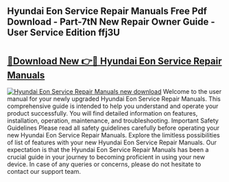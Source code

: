## Hyundai Eon Service Repair Manuals Free Pdf Download - Part-7tN New Repair Owner Guide - User Service Edition ffj3U

# <h2><a href="http://bc49922.oget.top/?id=Hyundai+Eon+Service+Repair+Manuals">🔗Download New 👉🔴 Hyundai Eon Service Repair Manuals</a></h2>

[![Hyundai Eon Service Repair Manuals new download](https://i.imgur.com/5g1atiW.png)](http://bc49922.oget.top/?id=Hyundai+Eon+Service+Repair+Manuals)
Welcome to the user manual for your newly upgraded Hyundai Eon Service Repair Manuals. This comprehensive guide is intended to help you understand and operate your product successfully. You will find detailed information on features, installation, operation, maintenance, and troubleshooting. Important Safety Guidelines Please read all safety guidelines carefully before operating your new Hyundai Eon Service Repair Manuals. Explore the limitless possibilities of list of features with your new Hyundai Eon Service Repair Manuals. Our expectation is that the Hyundai Eon Service Repair Manuals has been a crucial guide in your journey to becoming proficient in using your new device. In case of any queries or concerns, please do not hesitate to contact our support team.
